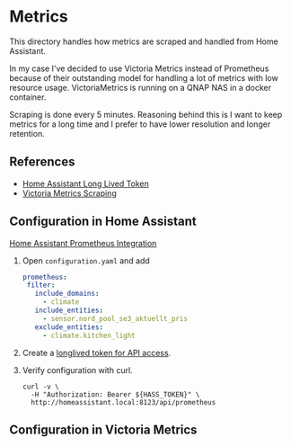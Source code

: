 # Metrics

This directory handles how metrics are scraped and handled from
Home Assistant.

In my case I've decided to use Victoria Metrics instead of Prometheus
because of their outstanding model for handling a lot of metrics
with low resource usage. 
VictoriaMetrics is running on a QNAP NAS in a docker container.

Scraping is done every 5 minutes.
Reasoning behind this is I want to keep metrics for a long time
and I prefer to have lower resolution and longer retention.

## References

- [Home Assistant Long Lived Token](https://developers.home-assistant.io/docs/auth_api/#long-lived-access-token)
- [Victoria Metrics Scraping](https://docs.victoriametrics.com/victoriametrics/scrape_config_examples/)

## Configuration in Home Assistant

[Home Assistant Prometheus Integration](https://www.home-assistant.io/integrations/prometheus/)

1. Open `configuration.yaml` and add
   ```yaml
   prometheus:
    filter:
      include_domains:
        - climate
      include_entities:
        - sensor.nord_pool_se3_aktuellt_pris
      exclude_entities:
        - climate.kitchen_light
   ```

2. Create a [longlived token for API access](https://developers.home-assistant.io/docs/auth_api/#long-lived-access-token).

3. Verify configuration with curl.
   ```shell
   curl -v \
     -H "Authorization: Bearer ${HASS_TOKEN}" \
     http://homeassistant.local:8123/api/prometheus
   ```

## Configuration in Victoria Metrics


